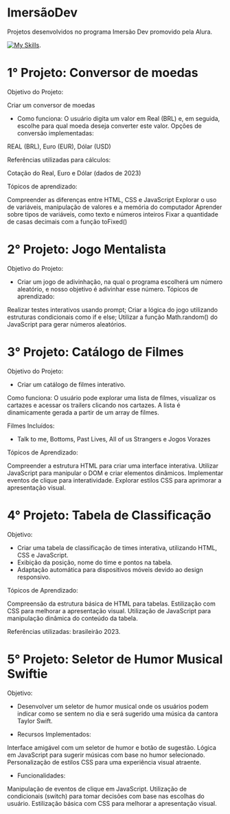 # ImersãoDev 
Projetos desenvolvidos no programa Imersão Dev promovido pela Alura.

[![My Skills](https://skillicons.dev/icons?i=html,css,javascript&theme=light)](https://skillicons.dev).

# 1° Projeto: Conversor de moedas
Objetivo do Projeto:

Criar um conversor de moedas
- Como funciona: O usuário digita um valor em Real (BRL) e, em seguida, escolhe para qual moeda deseja converter este valor. Opções de conversão implementadas:

REAL (BRL), Euro (EUR), Dólar (USD)

Referências utilizadas para cálculos:

Cotação do Real, Euro e Dólar (dados de 2023)

Tópicos de aprendizado:

Compreender as diferenças entre HTML, CSS e JavaScript
Explorar o uso de variáveis, manipulação de valores e a memória do computador
Aprender sobre tipos de variáveis, como texto e números inteiros
Fixar a quantidade de casas decimais com a função toFixed()

# 2° Projeto: Jogo Mentalista
Objetivo do Projeto:

- Criar um jogo de adivinhação, na qual o programa escolherá um número aleatório, e nosso objetivo é adivinhar esse número.
Tópicos de aprendizado:

Realizar testes interativos usando prompt;
Criar a lógica do jogo utilizando estruturas condicionais como if e else;
Utilizar a função Math.random() do JavaScript para gerar números aleatórios.

# 3° Projeto: Catálogo de Filmes 
Objetivo do Projeto:

- Criar um catálogo de filmes interativo.

Como funciona: O usuário pode explorar uma lista de filmes, visualizar os cartazes e acessar os trailers clicando nos cartazes. A lista é dinamicamente gerada a partir de um array de filmes.

Filmes Incluídos:
- Talk to me, Bottoms, Past Lives, All of us Strangers e Jogos Vorazes

Tópicos de Aprendizado:

Compreender a estrutura HTML para criar uma interface interativa.
Utilizar JavaScript para manipular o DOM e criar elementos dinâmicos.
Implementar eventos de clique para interatividade.
Explorar estilos CSS para aprimorar a apresentação visual.

# 4°  Projeto: Tabela de Classificação
Objetivo:

- Criar uma tabela de classificação de times interativa, utilizando HTML, CSS e JavaScript.
- Exibição da posição, nome do time e pontos na tabela.
- Adaptação automática para dispositivos móveis devido ao design responsivo.

Tópicos de Aprendizado:

Compreensão da estrutura básica de HTML para tabelas.
Estilização com CSS para melhorar a apresentação visual.
Utilização de JavaScript para manipulação dinâmica do conteúdo da tabela.

Referências utilizadas: brasileirão 2023. 

# 5° Projeto: Seletor de Humor Musical Swiftie 
Objetivo:

- Desenvolver um seletor de humor musical onde os usuários podem indicar como se sentem no dia e será sugerido uma música da cantora Taylor Swift.

- Recursos Implementados:

Interface amigável com um seletor de humor e botão de sugestão.
Lógica em JavaScript para sugerir músicas com base no humor selecionado.
Personalização de estilos CSS para uma experiência visual atraente.

- Funcionalidades:

Manipulação de eventos de clique em JavaScript.
Utilização de condicionais (switch) para tomar decisões com base nas escolhas do usuário.
Estilização básica com CSS para melhorar a apresentação visual.
